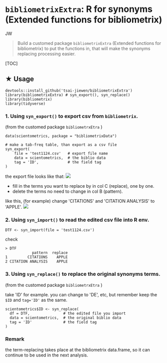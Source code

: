 # `bibliometrixExtra`: R for synonyms (Extended functions for bibliometrix)

JW
> Build a customed package `bibliometrixExtra`  (Extended functions for bibliometrix) to put the functions in, that will make the synonyms replacing processing  easier.

[TOC]


## ★ Usage

```r=
devtools::install_github('tsai-jiewen/bibliometrixExtra')
library(bibliometrixExtra) # syn_export(), syn_replace()
library(bibliometrix)
library(tidyverse)
```

### 1. Using `syn_export()` to export csv from `bibliometrix`.
(from the customed package `bibliometrxEtra` )

```r=
data(scientometrics, package = "bibliometrixData")

# make a tab-freq table, than export as a csv file
syn_export(
    file = 'test1124.csv'   # export file name
    data = scientometrics,  # the biblio data
    tag = 'ID',             # the field tag  
)
```

the export file looks like that:
![](https://i.imgur.com/UmKGKsQ.png)

- fill in the terms you want to replace by in col C (replace), one by one.
- delete the terms no need to change in col B (pattern).

like this, (for example)
change 'CITATIONS' and 'CITATION ANALYSIS' to 'APPLE'.
![](https://i.imgur.com/XGQ1sWP.png)


### 2. Using `syn_import()` to read the edited csv file into R env.
```r=
DTF <- syn_import(file = 'test1124.csv')
```
check
```
> DTF
            pattern  replace
1         CITATIONS    APPLE
2 CITATION ANALYSIS    APPLE
```

### 3. Using `syn_replace()` to replace the original synonyms terms. 
(from the customed package `bibliometrxEtra` )

take 'ID' for example.
you can change to 'DE', etc, but remember keep the `$ID` and `tag='ID'` as the same.
```r=
scientometrics$ID <- syn_replace(
  df = DTF,               # the edited file you import
  data = scientometrics,  # the original biblio data
  tag = 'ID'              # the field tag  
)
```


### Remark
the term-replacing takes place at the bibliometrix data.frame, so it can continue to be used in the next analysis.
